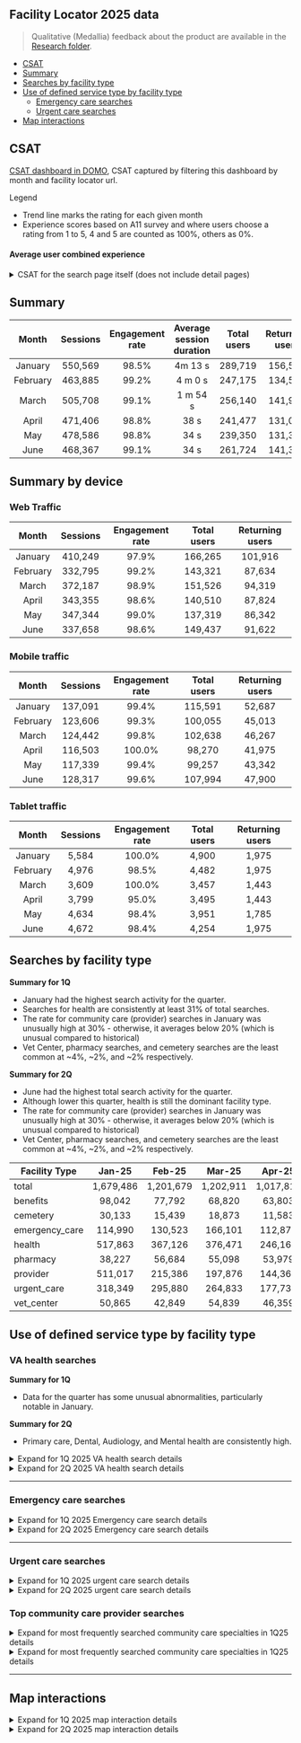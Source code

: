 ## Facility Locator 2025 data

> Qualitative (Medallia) feedback about the product are available in the [Research folder](https://github.com/department-of-veterans-affairs/va.gov-team/blob/master/products/facilities/facility-locator/research/2024-medallia-feedback.md).
> 
- [CSAT](#csat)
- [Summary](#summary)
- [Searches by facility type ](#searches-by-facility-type)
- [Use of defined service type by facility type](#use-of-defined-service-type-by-facility-type)
  - [Emergency care searches](#emergency-care-searches)
  - [Urgent care searches](#urgent-care-searches)
- [Map interactions](#map-interactions)


## CSAT 
[CSAT dashboard in DOMO](https://va-gov.domo.com/page/1545882322), CSAT captured by filtering this dashboard by month and facility locator url. 

Legend 
- Trend line marks the rating for each given month
- Experience scores based on A11 survey and where users choose a rating from 1 to 5, 4 and 5 are counted as 100%, others as 0%. 

#### Average user combined experience

<details>
	<summary> CSAT for the search page itself (does not include detail pages) </summary>

<img width="1267" height="376" alt="image" src="https://github.com/user-attachments/assets/83c6293f-7e00-4d46-acf5-1c8260aed1e5" />



</details>

## Summary


|	Month	|	Sessions	|	Engagement rate	|	Average session duration	|	Total users	|	Returning users	|	% returning 	|
|	:---:		|	:---:	|	:---:|	:---:	|:---:	|	:---:	|:---:	|
|	January	|	 550,569 	|	98.5%	|	4m 13 s	|	 289,719 	|	 156,502 	|	54.0%	|
|	February 	|	 463,885 	|	99.2%	|	4 m 0 s	|	 247,175 	|	 134,546 	|	54.4%	|
|	March	|	 505,708 	|	99.1%	|	1 m 54 s	|	 256,140 	|	 141,954 	|	55.4%	|
|	April	|	 471,406 	|	98.8%	|	38 s 	|	 241,477 	|	 131,090 	|	54.3%	|
|	May	|	 478,586 	|	98.8%	|	34 s 	|	 239,350 	|	 131,356 	|	54.9%	|
|	June	|	 468,367 	|	99.1%	|	34 s 	|	 261,724 	|	 141,384 	|	54.0%	|


## Summary by device

### Web Traffic
	
|	Month	|	Sessions	|	Engagement rate	|	Total users	|	Returning users	|
|	:---:		|	:---:	|	:---:|	:---:	|:---:	|	
|	January	|	 410,249 	|	97.9%	|	 166,265 	|	 101,916 	|
|	February	|	 332,795 	|	99.2%	|	 143,321 	|	 87,634 	|
|	March	|	 372,187 	|	98.9%	|	 151,526 	|	 94,319 	|
|	April	|	 343,355 	|	98.6%	|	 140,510 	|	 87,824 	|
|	May	|	 347,344 	|	99.0%	|	 137,319 	|	 86,342 	|
|	June	|	 337,658 	|	98.6%	|	 149,437 	|	 91,622 	|

### Mobile traffic

|	Month	|	Sessions	|	Engagement rate	|	Total users	|	Returning users	|
|	:---:		|	:---:	|	:---:|	:---:	|:---:	|	
|	January	|	 137,091 	|	99.4%	|	 115,591 	|	 52,687 	|
|	February	|	 123,606 	|	99.3%	|	 100,055 	|	 45,013 	|
|	March	|	 124,442 	|	99.8%	|	 102,638 	|	 46,267 	|
|	April	|	 116,503 	|	100.0%	|	 98,270 	|	 41,975 	|
|	May	|	 117,339 	|	99.4%	|	 99,257 	|	 43,342 	|
|	June	|	 128,317 	|	99.6%	|	 107,994 	|	 47,900 	|


### Tablet traffic

|	Month	| Sessions	|	Engagement rate	|	Total users	|	Returning users	|
|	:---:	| 	:---:		|	:---:	|	:---:|	:---:	|	
|	January	 |5,584 	|	100.0%	|	 4,900 	|	 1,975 	|
|	February |	 4,976 	|	98.5%	|	 4,482 	|	 1,975 	|
|	March |	 3,609 	|	100.0%	|	 3,457 	|	 1,443 	|
|	April |	 3,799 	|	95.0%	|	 3,495 	|	 1,443 	|
|	May |	 4,634 	|	98.4%	|	 3,951 	|	 1,785 	|
|	June |	 4,672 	|	98.4%	|	 4,254 	|	 1,975 	|

## Searches by facility type 

**Summary for 1Q**
- January had the highest search activity for the quarter.
- Searches for health are consistently at least 31% of total searches.
- The rate for community care (provider) searches in January was unusually high at 30% - otherwise, it averages below 20% (which is unusual compared to historical)
- Vet Center, pharmacy searches, and cemetery searches are the least common at ~4%, ~2%, and ~2% respectively. 

**Summary for 2Q**
- June had the highest total search activity for the quarter.
- Although lower this quarter, health is still the dominant facility type.
- The rate for community care (provider) searches in January was unusually high at 30% - otherwise, it averages below 20% (which is unusual compared to historical)
- Vet Center, pharmacy searches, and cemetery searches are the least common at ~4%, ~2%, and ~2% respectively. 

|	Facility Type	|	Jan-25	|	Feb-25	|	Mar-25	| Apr-25 | May-25 | June-25
|	---	|	:---:	|	:---:|	:---:	|:---:	|	:---:|	:---:	|
|	total 	|	 1,679,486 	 | 	 1,201,679 	 | 	 1,202,911 	|  1,017,817 	 | 	 1,066,789 	 | 	 1,307,976 
|	benefits	|	 98,042 	 | 	 77,792 	 | 	 68,820 	|  63,803 	 | 	 51,319 	 | 	 50,497 
|	cemetery	|	 30,133 	 | 	 15,439 	 | 	 18,873 	|  11,583 	 | 	 15,180 	 | 	 15,885
|	emergency_care	|	 114,990 	 | 	 130,523 	 | 	 166,101 	| 112,878 	 | 	 112,208 	 | 	 211,916 
|	health	|	 517,863 	 | 	 367,126 	 | 	 376,471 	|  246,161 	 | 	 283,775 	 | 	 383,387 
|	pharmacy	|	 38,227 	 | 	 56,684 	 | 	 55,098 	|  53,979 	 | 	 35,966 	 | 	 39,659 
|	provider	|	 511,017 	 | 	 215,386 	 | 	 197,876 	| 144,367 | 152,656 | 174,765 
|	urgent_care	|	 318,349 	 | 	 295,880 	 | 	 264,833 	|  177,730 	|	 188,144 	|	 188,201
|	vet_center	|	 50,865 	 | 	 42,849 	 | 	 54,839 	|  46,359 	|	 23,927 	|	 26,184 
 
## Use of defined service type by facility type

### VA health searches

**Summary for 1Q**
- Data for the quarter has some unusual abnormalities, particularly notable in January.

**Summary for 2Q**
- Primary care, Dental, Audiology, and Mental health are consistently high. 

<details>
	<summary> Expand for 1Q 2025 VA health search details</summary>
	
 | 	 Facility Type 	 | 	 Facility Service Type 	 | 	 Jan 2025 events 	 | 	 Feb 2025 events 	 | 	 Mar 2025 events 	 | 
|	---	|	---|:---:|	:---:	|:---:	|
 | 	 health 	 | 		 | 	 323,231 	 | 	 253,870 	 | 	 249,692 	 | 
 | 	 health 	 | 	 (not set) 	 | 	 46,243 	 | 	 10,834 	 | 	 7,310 	 | 
 | 	 health 	 | 	 Audiology 	 | 	 7,963 	 | 	 1,234 	 | 	 10,854 	 | 
 | 	 health 	 | 	 Cardiology 	 | 	 2,965 	 | 	 634 	 | 	 4,568 	 | 
 | 	 health 	 | 	 CaregiverSupport 	 | 	 577 	 | 	 1,603 	 | 	 1,045 	 | 
 | 	 health 	 | 	 Covid19Vaccine 	 | 	 94 	 | 	 205 	 | 	 112 	 | 
 | 	 health 	 | 	 Dental 	 | 	 37,294 	 | 	 22,489 	 | 	 16,989 	 | 
 | 	 health 	 | 	 DentalServices 	 | 	 1,082 	 | 	 -   	 | 	 -   	 | 
 | 	 health 	 | 	 Dermatology 	 | 	 1,418 	 | 	 617 	 | 	 1,942 	 | 
 | 	 health 	 | 	 EmergencyCare 	 | 	 2,555 	 | 	 2,070 	 | 	 5,090 	 | 
 | 	 health 	 | 	 Gastroenterology 	 | 	 1,436 	 | 	 1,586 	 | 	 615 	 | 
 | 	 health 	 | 	 Gynecology 	 | 	 -   	 | 	 149 	 | 	 989 	 | 
 | 	 health 	 | 	 MentalHealth 	 | 	 10,071 	 | 	 12,941 	 | 	 5,465 	 | 
 | 	 health 	 | 	 MentalHealthCare 	 | 	 2,592 	 | 	 653 	 | 	 131 	 | 
 | 	 health 	 | 	 Nutrition 	 | 	 1,174 	 | 	 74 	 | 	 1,715 	 | 
 | 	 health 	 | 	 Ophthalmology 	 | 	 2,796 	 | 	 447 	 | 	 821 	 | 
 | 	 health 	 | 	 Optometry 	 | 	 6,303 	 | 	 4,514 	 | 	 3,318 	 | 
 | 	 health 	 | 	 Orthopedics 	 | 	 9,808 	 | 	 1,771 	 | 	 1,250 	 | 
 | 	 health 	 | 	 Podiatry 	 | 	 1,940 	 | 	 913 	 | 	 989 	 | 
 | 	 health 	 | 	 PrimaryCare 	 | 	 44,116 	 | 	 46,130 	 | 	 47,846 	 | 
 | 	 health 	 | 	 UrgentCare 	 | 	 2,219 	 | 	 2,442 	 | 	 10,238 	 | 
 | 	 health 	 | 	 Urology 	 | 	 1,473 	 | 	 186 	 | 	 3,954 	 | 
 | 	 health 	 | 	 WomensHealth 	 | 	 8,336 	 | 	 38 	 | 	 467 	 | 
 | 	 health 	 | 	 allVAhealthservices 	 | 	 2,182 	 | 	 1,734 	 | 	 1,082 	 | 
</details>




<details>
	<summary> Expand for 2Q 2025 VA health search details</summary>
	
 | 	 Facility Type 	 | 	 Facility Service Type 	 | 	April 2025 events 	 | 	May 2025 events 	 | 	June 2025 events 	 | 
|	---	|	---|:---:|	:---:	|:---:	|
 |	health	|		|	 246,161 	 | 	 283,775 	 | 	 383,387 
|	health	|	(not set)	|	 12,002 	 | 	 8,902 	 | 	 10,909 
|	health	|	Audiology	|	 7,004 	 | 	 17,457 	 | 	 7,388 
|	health	|	Cardiology	|	 2,870 	 | 	 4,097 	 | 	 899 
|	health	|	CaregiverSupport	|	 784 	 | 	 1,206 	 | 	 824 
|	health	|	Covid19Vaccine	|	 114 	 | 	 1,282 	 | 	 38 
|	health	|	Dental	|	 11,754 	 | 	 16,537 	 | 	 19,297 
|	health	|	Dermatology	|	 668 	 | 	 3,905 	 | 	 1,399 
|	health	|	EmergencyCare	|	 3,771 	 | 	 1,398 	 | 	 5,973 
|	health	|	Gastroenterology	|	 1,301 	 | 	 1,186 	 | 	 458 
|	health	|	Gynecology	|	 517 	 | 	 269 	 | 	 306 
|	health	|	MentalHealth	|	 5,396 	 | 	 5,071 	 | 	 5,473 
|	health	|	MentalHealthCare	|	 -   	 | 	 -   	 | 	 306 
|	health	|	Nutrition	|	 1,493 	 | 	 2,488 	 | 	 1,953 
|	health	|	Ophthalmology	|	 574 	 | 	 1,800 	 | 	 1,875 
|	health	|	Optometry	|	 3,827 	 | 	 13,399 	 | 	 12,938 
|	health	|	Orthopedics	|	 2,563 	 | 	 2,888 	 | 	 1,281 
|	health	|	Podiatry	|	 1,799 	 | 	 1,243 	 | 	 803 
|	health	|	PrimaryCare	|	 34,224 	 | 	 35,546 	 | 	 32,082 
|	health	|	UrgentCare	|	 9,494 	 | 	 3,618 	 | 	 1,589 
|	health	|	Urology	|	 958 	 | 	 918 	 | 	 669 
|	health	|	WomensHealth	|	 401 	 | 	 535 	 | 	 287 
|	health	|	allVAhealthservices	|	 823 	 | 	 688 	 | 	 612 


</details>

---

### Emergency care searches 


<details>
	<summary> Expand for 1Q 2025 Emergency care search details</summary>
	
| 	 Facility Type 	 | 	 Facility Service Type 	 | 	 Jan 2025 events 	 | 	 Feb 2025 events 	 | 	 Mar 2025 events 	 | 
|	---	|	---|:---:|	:---:	|:---:	|
 | 	 emergency_care 	 | 	 AllEmergencyCare 	 | 	 2,312 	 | 	 4,251 	 | 	 5,986 	 | 
 | 	 emergency_care 	 | 	 EmergencyCare 	 | 	 4,197 	 | 	 4,942 	 | 	 6,396 	 | 
 | 	 emergency_care 	 | 	 NonVAEmergencyCare 	 | 	 3,676 	 | 	 2,778 	 | 	 1,958 	 | 
</details>

<details>
	<summary> Expand for 2Q 2025 Emergency care search details</summary>
	
| 	 Facility Type 	 | 	 Facility Service Type 	 | 	 April 2025 events 	 | 	May 2025 events 	 | 	June 2025 events 	 | 
|	---	|	---|:---:|	:---:	|:---:	|
|	emergency_care	|	AllEmergencyCare	|	 804 	 | 	 2,297 	 | 	 7,618 
|	emergency_care	|	EmergencyCare	|	 8,881 	 | 	 10,756 	 | 	 4,939 
|	emergency_care	|	NonVAEmergencyCare	|	 5,666 	 | 	 6,452 	 | 	 5,053 


</details>


---


	
### Urgent care searches 


<details>
	<summary> Expand for 1Q 2025 urgent care search details</summary>
	
| 	 Facility Type 	 | 	 Facility Service Type 	 | 	 Jan 2025 events 	 | 	 Feb 2025 events 	 | 	 Mar 2025 events 	 | 
|	---	|	---|:---:|	:---:	|:---:	|
 | 	 urgent_care 	 | 	 (not set) 	 | 	 2,220 	 | 	 579 	 | 	 615 	 | 
 | 	 urgent_care 	 | 	 AllUrgentCare 	 | 	 9,920 	 | 	 22,172 	 | 	 7,421 	 | 
 | 	 urgent_care 	 | 	 NonVAUrgentCare 	 | 	 27,206 	 | 	 15,571 	 | 	 14,748 	 | 
 | 	 urgent_care 	 | 	 UrgentCare 	 | 	 9,957 	 | 	 9,510 	 | 	 7,869 	 | 

</details>

<details>
	<summary> Expand for 2Q 2025 urgent care search details</summary>
	
| 	 Facility Type 	 | 	 Facility Service Type 	 | 	 April 2025 events 	 | 	May 2025 events 	 | 	June 2025 events 	 | 
|	---	|	---|:---:|	:---:	|:---:	|
|	urgent_care	|	(not set)	|	 3,655 	|	 1,664 	|	 1,397 
|	urgent_care	|	AllUrgentCare	|	 4,307 	|	 7,524 	|	 13,477 
|	urgent_care	|	NonVAUrgentCare	|	 13,227 	|	 22,049 	|	 39,797 
|	urgent_care	|	UrgentCare	|	 3,044 	|	 6,260 	|	 2,086 



</details>

### Top community care provider searches


<details>
	<summary> Expand for most frequently searched community care specialties in 1Q25 details</summary>
	
 | 	 Facility Type 	 | 	 Facility Service Type 	 | 	 Jan 2025 events 	 | 	 Feb 2025 events 	 | 	 Mar 2025 events 	 | 
|	---	|	---|:---:|	:---:	|:---:	|
 | 	 provider 	 | 	 In Home Supportive Care 	 | 	 99,628 	 | 	 20,494 	 | 	 15,197 	 | 	 135,319 
 | 	 provider 	 | 	 Dentist 	 | 	 13,293 	 | 	 9,491 	 | 	 7,274 	 | 	 30,058 
 | 	 provider 	 | 	 Home Health 	 | 	 4,662 	 | 	 10,591 	 | 	 11,152 	 | 	 26,405 
 | 	 provider 	 | 	 Dentist - General Practice 	 | 	 11,341 	 | 	 5,761 	 | 	 7,850 	 | 	 24,952 
 | 	 provider 	 | 	 Clinic/Center - Primary Care 	 | 	 9,769 	 | 	 10,124 	 | 	 3,823 	 | 	 23,716 
 | 	 provider 	 | 	 Optometrist 	 | 	 6,265 	 | 	 7,271 	 | 	 7,999 	 | 	 21,535 
 | 	 provider 	 | 	 Chiropractor 	 | 	 7,160 	 | 	 5,594 	 | 	 5,914 	 | 	 18,668 
 | 	 provider 	 | 	 Dermatology - Clinical & Laboratory Dermatological Immunology 	 | 	 16,316 	 | 	 -   	 | 	 -   	 | 	 16,316 
 | 	 provider 	 | 	 Clinic/Center - Urgent Care 	 | 	 6,545 	 | 	 5,855 	 | 	 1,232 	 | 	 13,632 
 | 	 provider 	 | 	 Nurse Practitioner - Primary Care 	 | 	 7,067 	 | 	 3,412 	 | 	 2,481 	 | 	 12,960 
 | 	 provider 	 | 	 Massage Therapist 	 | 	 4,717 	 | 	 3,616 	 | 	 4,456 	 | 	 12,789 
 | 	 provider 	 | 	 Dentist - Dental Public Health 	 | 	 6,413 	 | 	 2,685 	 | 	 2,182 	 | 	 11,280 
 | 	 provider 	 | 	 Audiologist 	 | 	 3,673 	 | 	 3,059 	 | 	 3,880 	 | 	 10,612 

</details>
<details>
	<summary> Expand for most frequently searched community care specialties in 1Q25 details</summary>
	
 | 	 Facility Type 	 | 	 Facility Service Type 	 | 	 April 2025 events 	 | 	May 2025 events 	 | 	June 2025 events 	 | 
|	---	|	---|:---:|	:---:	|:---:	|
|	provider	|	Dentist - General Practice		|	13,858	|	7,599	|	3,522
|	provider	|	Nurse Practitioner - Primary Care		|	13,306	|	2,125	|	3,771
|	provider	|	Clinic/Center - Primary Care		|	9,531	|	6,506	|	4,193
|	provider	|	Chiropractor		|	6,450	|	6,968	|	8,805
|	provider	|	General Practice		|	5,397	|	441	|	,2373
|	provider	|	Dentist		|	4,920	|	10,107	|	6,491	|
|	provider	|	Clinic/Center - Urgent Care		|	4,632	|	555	|	1,128	|
|	provider	|	In Home Supportive Care		|	4,515	|	2,009	|	7,025	|
|	provider	|	Family Medicine		|	3,827	|	2,661	|	7,811	|
 | 	 provider 	 | 	 Optometrist 		 | 	 3,160 	 | 	 11,140 	 | 	 3,865 	 | 
 | 	 provider 	 | 	 Massage Therapist 		 | 	 2,680 	 | 	 5,302 	 | 	 7,503 	 | 
 | 	 provider 	 | 	 Physical Medicine & Rehabilitation 		 | 	 2,566 	 | 	 459 	 | 	 956 	 | 
 | 	 provider 	 | 	 Physical Therapist 		 | 	 2,526 	 | 	 2,660 	 | 	 1,149 	 | 
 | 	 provider 	 | 	 Counselor - Mental Health 		 | 	 2,163 	 | 	 6,586 	 | 	 5,877 	 | 



</details>





---

## Map interactions

<details>
	<summary> Expand for 1Q 2025 map interaction details</summary>
	
|	Event name	|	DataLayer Event Name	|	 Jan 2025 events 	 | 	 Feb 2025 events 	 | 	 March 2025 events 	 | 
|	---	|	---|:---:|	:---:	|:---:	|
|	facility_locator_map	|	fl-search	|	 938,246 	 | 	 800,037 	 | 	 844,679 	 | 
|	facility_locator_map	|	fl-map-pin-click	|	 35,614 	 | 	 36,752 	 | 	 48,257 	 | 
|	facility_locator_map	|	fl-search	|	 1,698,041 	 | 	 1,212,269 	 | 	 1,216,018 	 | 
|	facility_locator_map	|	fl-map-zoom-in	|	 228,566 	 | 	 182,399 	 | 	 220,643 	 | 
|	facility_locator_map	|	fl-map-zoom-out	|	 181,056 	 | 	 146,354 	 | 	 193,753 	 | 
|	search_results_click	|	fl-results-click	|	 217,098 	 | 	 192,916 	 | 	 232,311 	 | 
|	search_results_view	|	fl-search-results	|	 987,266 	 | 	 851,708 	 | 	 901,213 	 | 
| use of search geolocation | | 56,859 | 46,059 | 46,768 |

</details>

<details>
	<summary> Expand for 2Q 2025 map interaction details</summary>
	
|	Event name	|	DataLayer Event Name	|	 April 2025 events 	 | 	May 2025 events 	 | 	June 2025 events 	 | 
|	---	|	---|:---:|	:---:	|:---:	|
|	facility_locator_map	|	fl-search	|	760230	|	746332	|	782833
|	facility_locator_map	|	fl-map-pin-click	|	61980	|	57771	|	68280
|	facility_locator_map	|	fl-search	|	1032540	|	1077753	|	1316259
|	facility_locator_map	|	fl-map-zoom-in	|	202041	|	193888	|	209028
|	facility_locator_map	|	fl-map-zoom-out	|	171449	|	160063	|	179167
|	search_results_click	|	fl-results-click	|	210653	|	199858	|	199419
|	search_results_view	|	fl-search-results	|	835209	|	814706	|	855036
| use of search geolocation |  | 45,823| 44,806 | 48,018 |

</details>
	

